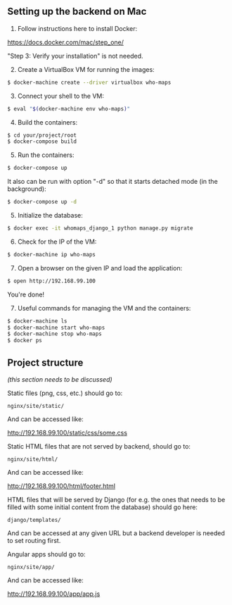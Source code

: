 ## Setting up the backend on Mac

1. Follow instructions here to install Docker:

https://docs.docker.com/mac/step_one/

"Step 3: Verify your installation" is not needed.

2. Create a VirtualBox VM for running the images:

```bash
$ docker-machine create --driver virtualbox who-maps
```

3. Connect your shell to the VM:

```bash
$ eval "$(docker-machine env who-maps)"
```

4. Build the containers:

```bash
$ cd your/project/root
$ docker-compose build
```

5. Run the containers:

```bash
$ docker-compose up
```

It also can be run with option "-d" so that it starts detached mode (in the background):

```bash
$ docker-compose up -d
```

5. Initialize the database:

```bash
$ docker exec -it whomaps_django_1 python manage.py migrate
```

6. Check for the IP of the VM:

```bash
$ docker-machine ip who-maps
```

7. Open a browser on the given IP and load the application:

```bash
$ open http://192.168.99.100
```

You're done!

7. Useful commands for managing the VM and the containers:

```bash
$ docker-machine ls
$ docker-machine start who-maps
$ docker-machine stop who-maps
$ docker ps
```

## Project structure
_(this section needs to be discussed)_

Static files (png, css, etc.) should go to:

`nginx/site/static/`

And can be accessed like:

http://192.168.99.100/static/css/some.css

Static HTML files that are not served by backend, should go to:

`nginx/site/html/`

And can be accessed like:

http://192.168.99.100/html/footer.html

HTML files that will be served by Django (for e.g. the ones that needs to be filled with some initial content from the database) should go here:

`django/templates/`

And can be accessed at any given URL but a backend developer is needed to set routing first.

Angular apps should go to:

`nginx/site/app/`

And can be accessed like:

http://192.168.99.100/app/app.js